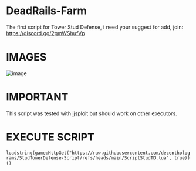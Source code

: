 # DeadRails-Farm
The first script for Tower Stud Defense, i need your suggest for add, join: https://discord.gg/2gmWShufVp

# IMAGES

![image](https://github.com/user-attachments/assets/01a31790-c6fc-4adc-bc2d-844fb578183b)

# IMPORTANT

This script was tested with jjsploit but should work on other executors.

# EXECUTE SCRIPT

`loadstring(game:HttpGet("https://raw.githubusercontent.com/decentholograms/StudTowerDefense-Script/refs/heads/main/ScriptStudTD.lua", true))()`



